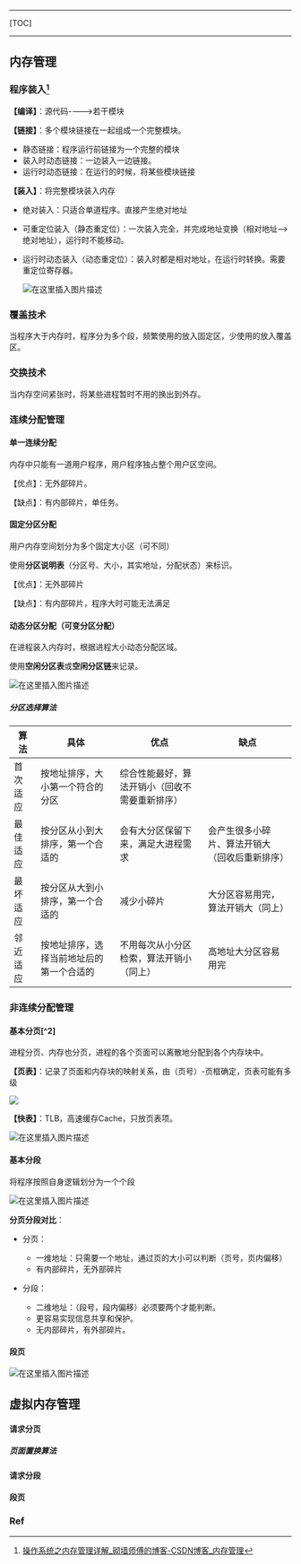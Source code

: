 

------

[TOC]

----

## 内存管理

### 程序装入[^1]

**【编译】**：源代码---->若干模块

**【链接】**：多个模块链接在一起组成一个完整模块。

- 静态链接：程序运行前链接为一个完整的模块
- 装入时动态链接：一边装入一边链接。
- 运行时动态链接：在运行的时候，将某些模块链接

**【装入】**：将完整模块装入内存

- 绝对装入：只适合单道程序。直接产生绝对地址

- 可重定位装入（静态重定位）：一次装入完全，并完成地址变换（相对地址-->绝对地址），运行时不能移动。

- 运行时动态装入（动态重定位）：装入时都是相对地址，在运行时转换。需要重定位寄存器。

  ![在这里插入图片描述](https://img-blog.csdnimg.cn/27a659399ffd46ceb67251811006e07a.png?x-oss-process=image/watermark,type_d3F5LXplbmhlaQ,shadow_50,text_Q1NETiBA56CM5aKZ5biI5YKF,size_20,color_FFFFFF,t_70,g_se,x_16)



### 覆盖技术

当程序大于内存时，程序分为多个段，频繁使用的放入固定区，少使用的放入覆盖区。

### 交换技术

当内存空间紧张时，将某些进程暂时不用的换出到外存。

### 连续分配管理

#### 单一连续分配

内存中只能有一道用户程序，用户程序独占整个用户区空间。

【优点】：无外部碎片。

【缺点】：有内部碎片，单任务。



#### 固定分区分配

用户内存空间划分为多个固定大小区（可不同）

使用**分区说明表**（分区号、大小，其实地址，分配状态）来标识。

【优点】：无外部碎片

【缺点】：有内部碎片，程序大时可能无法满足



#### 动态分区分配（可变分区分配）

在进程装入内存时，根据进程大小动态分配区域。

使用**空闲分区表**或**空闲分区链**来记录。

![在这里插入图片描述](https://img-blog.csdnimg.cn/27f6e99ea6304e75ba30f379d691d044.png?x-oss-process=image/watermark,type_d3F5LXplbmhlaQ,shadow_50,text_Q1NETiBA56CM5aKZ5biI5YKF,size_20,color_FFFFFF,t_70,g_se,x_16)



##### 分区选择算法

| 算法     | 具体                                     | 优点                                           | 缺点                                           |
| -------- | ---------------------------------------- | ---------------------------------------------- | ---------------------------------------------- |
| 首次适应 | 按地址排序，大小第一个符合的分区         | 综合性能最好，算法开销小（回收不需要重新排序） |                                                |
| 最佳适应 | 按分区从小到大排序，第一个合适的         | 会有大分区保留下来，满足大进程需求             | 会产生很多小碎片、算法开销大（回收后重新排序） |
| 最坏适应 | 按分区从大到小排序，第一个合适的         | 减少小碎片                                     | 大分区容易用完，算法开销大（同上）             |
| 邻近适应 | 按地址排序，选择当前地址后的第一个合适的 | 不用每次从小分区检索，算法开销小（同上）       | 高地址大分区容易用完                           |



### 非连续分配管理

#### 基本分页[^2]

进程分页、内存也分页，进程的各个页面可以离散地分配到各个内存块中。

**【页表】**：记录了页面和内存块的映射关系，由（页号）-页框确定，页表可能有多级

![](https://img-blog.csdnimg.cn/b579348d034f4428a0d69b0cdee29282.png?x-oss-process=image/watermark,type_d3F5LXplbmhlaQ,shadow_50,text_Q1NETiBA56CM5aKZ5biI5YKF,size_20,color_FFFFFF,t_70,g_se,x_16)



**【快表】**：TLB，高速缓存Cache，只放页表项。

![在这里插入图片描述](https://img-blog.csdnimg.cn/0f56465e5e694cb3905312284f65c5f6.png?x-oss-process=image/watermark,type_d3F5LXplbmhlaQ,shadow_50,text_Q1NETiBA56CM5aKZ5biI5YKF,size_20,color_FFFFFF,t_70,g_se,x_16)



#### 基本分段

将程序按照自身逻辑划分为一个个段

![在这里插入图片描述](https://img-blog.csdnimg.cn/addef148198b4d32882b44771c044a1d.png?x-oss-process=image/watermark,type_d3F5LXplbmhlaQ,shadow_50,text_Q1NETiBA56CM5aKZ5biI5YKF,size_20,color_FFFFFF,t_70,g_se,x_16)



**分页分段对比**：

- 分页：
  - 一维地址：只需要一个地址，通过页的大小可以判断（页号，页内偏移）
  - 有内部碎片，无外部碎片

- 分段：
  - 二维地址：（段号，段内偏移）必须要两个才能判断。
  - 更容易实现信息共享和保护。
  - 无内部碎片，有外部碎片。



#### 段页

![在这里插入图片描述](https://img-blog.csdnimg.cn/45de7c0b60984880a9e140642bfe5302.png?x-oss-process=image/watermark,type_d3F5LXplbmhlaQ,shadow_50,text_Q1NETiBA56CM5aKZ5biI5YKF,size_20,color_FFFFFF,t_70,g_se,x_16)

## 虚拟内存管理

#### 请求分页



##### 页面置换算法

#### 请求分段



#### 段页



### Ref

[^1]:[操作系统之内存管理详解_砌墙师傅的博客-CSDN博客_内存管理](https://blog.csdn.net/weixin_46640184/article/details/124362995)
